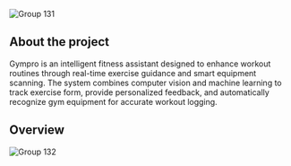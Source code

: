 ![Group 131](https://github.com/user-attachments/assets/073ff3e1-2301-41a2-a3c6-56665566e816)


## About the project

Gympro is an intelligent fitness assistant designed to enhance workout routines through real-time exercise guidance and smart equipment scanning. The system combines computer vision and machine learning to track exercise form, provide personalized feedback, and automatically recognize gym equipment for accurate workout logging.

## Overview


![Group 132](https://github.com/user-attachments/assets/b3be0686-eeac-4d97-8e89-e986830a6cb7)
